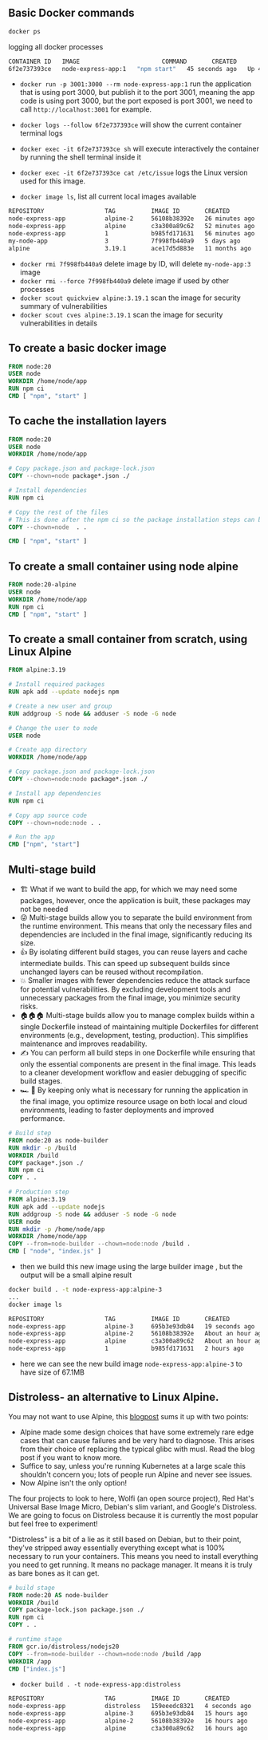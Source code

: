 ## Basic Docker commands

```sh
docker ps
```

logging all docker processes

```sh
CONTAINER ID   IMAGE                       COMMAND       CREATED          STATUS          PORTS                    NAMES
6f2e737393ce   node-express-app:1   "npm start"   45 seconds ago   Up 44 seconds   0.0.0.0:3001->3000/tcp   brave_clarke
```

- `docker run -p 3001:3000 --rm node-express-app:1` run the application that is using port 3000, but publish it to the port 3001, meaning the app code is using port 3000, but the port exposed is port 3001, we need to call `http://localhost:3001` for example.

- `docker logs --follow 6f2e737393ce` will show the current container terminal logs
- `docker exec -it 6f2e737393ce sh` will execute interactively the container by running the shell terminal inside it
- `docker exec -it 6f2e737393ce cat /etc/issue` logs the Linux version used for this image.
- `docker image ls`, list all current local images available
  
```sh
REPOSITORY                 TAG          IMAGE ID       CREATED          SIZE
node-express-app           alpine-2     56108b38392e   26 minutes ago   75.4MB
node-express-app           alpine       c3a300a89c62   52 minutes ago   135MB
node-express-app           1            b985fd171631   56 minutes ago   1.1GB
my-node-app                3            7f998fb440a9   5 days ago       1.09GB
alpine                     3.19.1       ace17d5d883e   11 months ago    7.73MB
```

- `docker rmi 7f998fb440a9` delete image by ID, will delete `my-node-app:3` image
- `docker rmi --force 7f998fb440a9` delete image if used by other processes
- `docker scout quickview alpine:3.19.1` scan the image for security summary of vulnerabilities
- `docker scout cves alpine:3.19.1` scan the image for security vulnerabilities in details

## To create a basic docker image

```Dockerfile
FROM node:20
USER node
WORKDIR /home/node/app
RUN npm ci
CMD [ "npm", "start" ]
```

## To cache the installation layers

```Dockerfile
FROM node:20
USER node
WORKDIR /home/node/app

# Copy package.json and package-lock.json
COPY --chown=node package*.json ./

# Install dependencies
RUN npm ci

# Copy the rest of the files
# This is done after the npm ci so the package installation steps can be cached
COPY --chown=node  . .

CMD [ "npm", "start" ]
```

## To create a small container using node alpine

```Dockerfile
FROM node:20-alpine
USER node
WORKDIR /home/node/app
RUN npm ci
CMD [ "npm", "start" ]
```
## To create a small container from scratch, using Linux Alpine

```Dockerfile
FROM alpine:3.19

# Install required packages
RUN apk add --update nodejs npm

# Create a new user and group
RUN addgroup -S node && adduser -S node -G node

# Change the user to node
USER node

# Create app directory
WORKDIR /home/node/app

# Copy package.json and package-lock.json
COPY --chown=node:node package*.json ./

# Install app dependencies
RUN npm ci

# Copy app source code
COPY --chown=node:node . .

# Run the app
CMD ["npm", "start"]
```

## Multi-stage build
- 🏗️ What if we want to build the app, for which we may need some packages, however, once the application is built, these packages may not be needed
- 😜 Multi-stage builds allow you to separate the build environment from the runtime environment. This means that only the necessary files and dependencies are included in the final image, significantly reducing its size.
- 👍 By isolating different build stages, you can reuse layers and cache intermediate builds. This can speed up subsequent builds since unchanged layers can be reused without recompilation.
- 💥 Smaller images with fewer dependencies reduce the attack surface for potential vulnerabilities. By excluding development tools and unnecessary packages from the final image, you minimize security risks.
- 🏠🏠🏠 Multi-stage builds allow you to manage complex builds within a single Dockerfile instead of maintaining multiple Dockerfiles for different environments (e.g., development, testing, production). This simplifies maintenance and improves readability.
- ✍️ You can perform all build steps in one Dockerfile while ensuring that only the essential components are present in the final image. This leads to a cleaner development workflow and easier debugging of specific build stages.
- 🏎️ 🏁 By keeping only what is necessary for running the application in the final image, you optimize resource usage on both local and cloud environments, leading to faster deployments and improved performance.

```Dockerfile
# Build step
FROM node:20 as node-builder
RUN mkdir -p /build
WORKDIR /build
COPY package*.json ./
RUN npm ci
COPY . .

# Production step
FROM alpine:3.19
RUN apk add --update nodejs
RUN addgroup -S node && adduser -S node -G node
USER node
RUN mkdir -p /home/node/app
WORKDIR /home/node/app
COPY --from=node-builder --chown=node:node /build .
CMD [ "node", "index.js" ]
```

- then we build this new image using the large builder image , but the output will be a small alpine result
```sh
docker build . -t node-express-app:alpine-3
...
docker image ls
```

```sh
REPOSITORY                 TAG          IMAGE ID       CREATED             SIZE
node-express-app           alpine-3     695b3e93db84   19 seconds ago      67.1MB
node-express-app           alpine-2     56108b38392e   About an hour ago   75.4MB
node-express-app           alpine       c3a300a89c62   About an hour ago   135MB
node-express-app           1            b985fd171631   2 hours ago         1.1GB
```

- here we can see the new build image `node-express-app:alpine-3` to have size of 67.1MB

## Distroless- an alternative to Linux Alpine.

You may not want to use Alpine, this [blogpost](https://martinheinz.dev/blog/92) sums it up with two points:
- Alpine made some design choices that have some extremely rare edge cases that can cause failures and be very hard to diagnose. This arises from their choice of replacing the typical glibc with musl. Read the blog post if you want to know more. 
- Suffice to say, unless you're running Kubernetes at a large scale this shouldn't concern you; lots of people run Alpine and never see issues.
- Now Alpine isn't the only option!

The four projects to look to here, Wolfi (an open source project), Red Hat's Universal Base Image Micro, Debian's slim variant, and Google's Distroless. We are going to focus on Distroless because it is currently the most popular but feel free to experiment!

"Distroless" is a bit of a lie as it still based on Debian, but to their point, they've stripped away essentially everything except what is 100% necessary to run your containers. This means you need to install everything you need to get running. It means no package manager. It means it is truly as bare bones as it can get.

```Dockerfile
# build stage
FROM node:20 AS node-builder
WORKDIR /build
COPY package-lock.json package.json ./
RUN npm ci
COPY . .

# runtime stage
FROM gcr.io/distroless/nodejs20
COPY --from=node-builder --chown=node:node /build /app
WORKDIR /app
CMD ["index.js"]
```

- `docker build . -t node-express-app:distroless`

```sh
REPOSITORY                 TAG          IMAGE ID       CREATED         SIZE
node-express-app           distroless   159eeedc8321   4 seconds ago   133MB
node-express-app           alpine-3     695b3e93db84   15 hours ago    67.1MB
node-express-app           alpine-2     56108b38392e   16 hours ago    75.4MB
node-express-app           alpine       c3a300a89c62   16 hours ago    135MB
```